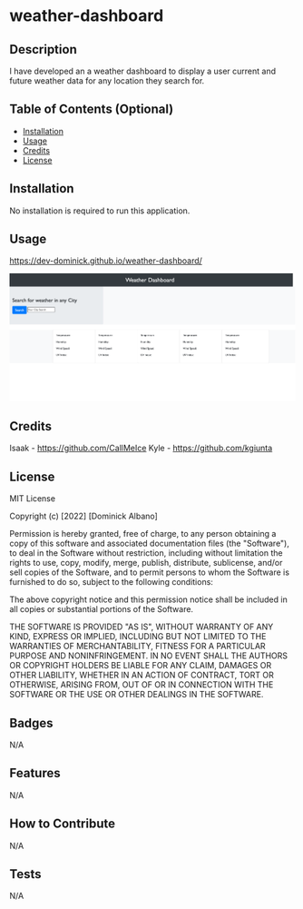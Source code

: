 # weather-dashboard

## Description

I have developed an a weather dashboard to display a user current and future weather data for any location they search for.



## Table of Contents (Optional)


- [Installation](#installation)
- [Usage](#usage)
- [Credits](#credits)
- [License](#license)

## Installation

No installation is required to run this application. 


## Usage

https://dev-dominick.github.io/weather-dashboard/

![alt text](./assets/weather.png)

## Credits

Isaak - https://github.com/CallMeIce
Kyle - https://github.com/kgiunta

## License

MIT License

Copyright (c) [2022] [Dominick Albano]

Permission is hereby granted, free of charge, to any person obtaining a copy of this software and associated documentation files (the "Software"), to deal in the Software without restriction, including without limitation the rights to use, copy, modify, merge, publish, distribute, sublicense, and/or sell copies of the Software, and to permit persons to whom the Software is furnished to do so, subject to the following conditions:

The above copyright notice and this permission notice shall be included in all copies or substantial portions of the Software.

THE SOFTWARE IS PROVIDED "AS IS", WITHOUT WARRANTY OF ANY KIND, EXPRESS OR IMPLIED, INCLUDING BUT NOT LIMITED TO THE WARRANTIES OF MERCHANTABILITY, FITNESS FOR A PARTICULAR PURPOSE AND NONINFRINGEMENT. IN NO EVENT SHALL THE AUTHORS OR COPYRIGHT HOLDERS BE LIABLE FOR ANY CLAIM, DAMAGES OR OTHER LIABILITY, WHETHER IN AN ACTION OF CONTRACT, TORT OR OTHERWISE, ARISING FROM, OUT OF OR IN CONNECTION WITH THE SOFTWARE OR THE USE OR OTHER DEALINGS IN THE SOFTWARE.

## Badges

N/A

## Features

N/A

## How to Contribute

N/A

## Tests

N/A